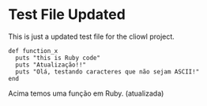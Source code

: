 # Test File Updated

This is just a updated test file for the cliowl project.

    def function_x
      puts "this is Ruby code"
      puts "Atualização!!"
      puts "Olá, testando caracteres que não sejam ASCII!"
    end

Acima temos uma função em Ruby. (atualizada)
